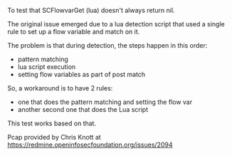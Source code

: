 To test that SCFlowvarGet (lua) doesn't always return nil.

The original issue emerged due to a lua detection script that used a single rule to set up
a flow variable and match on it. 

The problem is that during detection, the steps happen in this order:
- pattern matching
- lua script execution
- setting flow variables as part of post match

So, a workaround is to have 2 rules:
- one that does the pattern matching and setting the flow var
- another second one that does the Lua script

This test works based on that.

Pcap provided by Chris Knott at https://redmine.openinfosecfoundation.org/issues/2094
